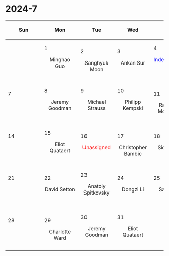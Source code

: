 # 2024-7

|<div style='max-width:100px;width:100px'><p>Sun</p></div>|<div style='max-width:100px;width:100px'><p>Mon</p></div>|<div style='max-width:100px;width:100px'><p>Tue</p></div>|<div style='max-width:100px;width:100px'><p>Wed</p></div>|<div style='max-width:100px;width:100px'><p>Thu</p></div>|<div style='max-width:100px;width:100px'><p>Fri</p></div>|<div style='max-width:100px;width:100px'><p>Sat</p></div>|
|:-:|:-:|:-:|:-:|:-:|:-:|:-:|
|<p><br/><br/></p> |<p align='left'>1</p><p>Minghao Guo<br/><br/></p>|<p align='left'>2</p><p>Sanghyuk<br/> Moon</p>|<p align='left'>3</p><p>Ankan Sur<br/><br/></p>|<p align='left'>4</p><p><span style='color:blue'>Independence Day</span><br/><br/></p>|<p align='left'>5</p><p>Charlotte<br/> Ward</p>|<p align='left'>6</p><p><br/><br/></p>|
|<p align='left'>7</p><p><br/><br/></p>|<p align='left'>8</p><p>Jeremy Goodman<br/><br/></p>|<p align='left'>9</p><p>Michael Strauss<br/><br/></p>|<p align='left'>10</p><p>Philipp Kempski<br/><br/></p>|<p align='left'>11</p><p>Rajsekhar<br/> Mohapatra</p>|<p align='left'>12</p><p>Dongzi Li<br/><br/></p>|<p align='left'>13</p><p><br/><br/></p>|
|<p align='left'>14</p><p><br/><br/></p>|<p align='left'>15</p><p>Eliot Quataert<br/><br/></p>|<p align='left'>16</p><p><span style='color:red'>Unassigned</span><br/><br/></p>|<p align='left'>17</p><p>Christopher<br/> Bambic</p>|<p align='left'>18</p><p>Siddhartha<br/> Gupta</p>|<p align='left'>19</p><p>Christian<br/> Jespersen</p>|<p align='left'>20</p><p><br/><br/></p>|
|<p align='left'>21</p><p><br/><br/></p>|<p align='left'>22</p><p>David Setton<br/><br/></p>|<p align='left'>23</p><p>Anatoly Spitkovsky<br/><br/></p>|<p align='left'>24</p><p>Dongzi Li<br/><br/></p>|<p align='left'>25</p><p>Sanghyuk<br/> Moon</p>|<p align='left'>26</p><p>Ankan Sur<br/><br/></p>|<p align='left'>27</p><p><br/><br/></p>|
|<p align='left'>28</p><p><br/><br/></p>|<p align='left'>29</p><p>Charlotte<br/> Ward</p>|<p align='left'>30</p><p>Jeremy Goodman<br/><br/></p>|<p align='left'>31</p><p>Eliot Quataert<br/><br/></p>|<p><br/><br/></p> |<p><br/><br/></p> |<p><br/><br/></p> |

